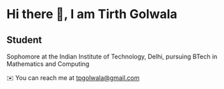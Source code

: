 # Hi there :wave:, I am Tirth Golwala
## Student
Sophomore at the Indian Institute of Technology, Delhi, pursuing BTech in Mathematics and Computing

✉️ You can reach me at [tpgolwala@gmail.com](tpgolwala@gmail.com)

<!---
TRexThunder/TRexThunder is a ✨ special ✨ repository because its `README.md` (this file) appears on your GitHub profile.
You can click the Preview link to take a look at your changes.
--->
